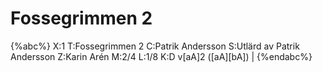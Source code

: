 # Fossegrimmen 2

{%abc%}
X:1
T:Fossegrimmen 2
C:Patrik Andersson
S:Utlärd av Patrik Andersson
Z:Karin Arén
M:2/4
L:1/8
K:D
v[aA]2 ([aA][bA]) |
{%endabc%}





